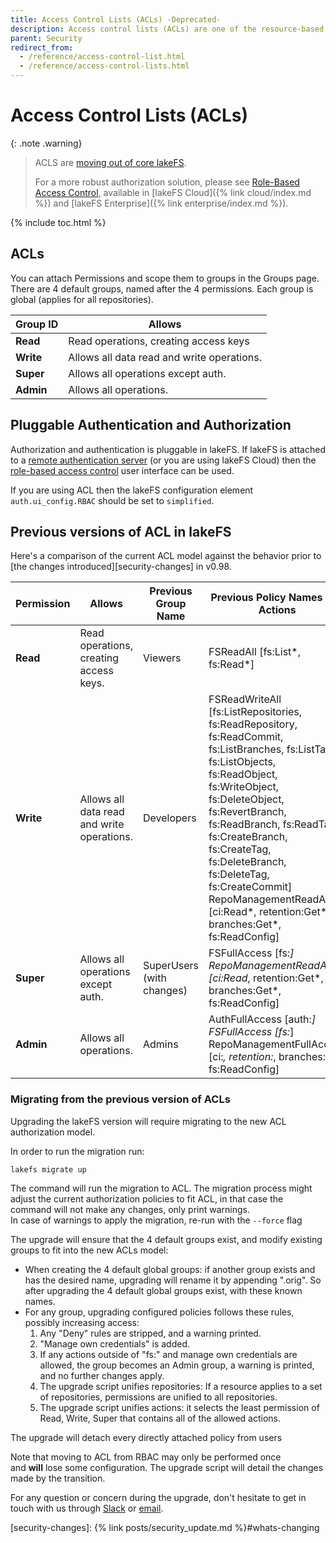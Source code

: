 ```yaml
---
title: Access Control Lists (ACLs) -Deprecated-
description: Access control lists (ACLs) are one of the resource-based options that you can use to manage access to your repositories and objects. There are limits to managing permissions using ACLs.
parent: Security
redirect_from:
  - /reference/access-control-list.html
  - /reference/access-control-lists.html
---
```


# Access Control Lists (ACLs)

{: .note .warning}
> ACLS are [moving out of core lakeFS](https://lakefs.io/blog/why-moving-acls-out-of-core-lakefs/).
> 
> For a more robust authorization solution, please see [Role-Based Access Control](./rbac.html), available in [lakeFS Cloud]({% link cloud/index.md %}) and [lakeFS Enterprise]({% link enterprise/index.md %}). 


{% include toc.html %}

## ACLs

You can attach Permissions and scope them to groups in the Groups page.
There are 4 default groups, named after the 4 permissions. Each group is global (applies for all repositories).

| Group ID  | Allows                                     | 
|-----------|--------------------------------------------|
| **Read**  | Read operations, creating access keys      |
| **Write** | Allows all data read and write operations. |
| **Super** | Allows all operations except auth.         |
| **Admin** | Allows all operations.                     |

## Pluggable Authentication and Authorization

Authorization and authentication is pluggable in lakeFS. If lakeFS is attached to a [remote authentication server](remote-authenticator.html) (or you are using lakeFS Cloud) then the [role-based access control](rbac.html) user interface can be used.

If you are using ACL then the lakeFS configuration element `auth.ui_config.RBAC` should be set to `simplified`.

## Previous versions of ACL in lakeFS

Here's a comparison of the current ACL model against the behavior prior to [the changes introduced][security-changes] in v0.98.

| Permission | Allows                                     | Previous Group Name       | Previous Policy Names and Actions                                                                                                                                                                                                                                                                                                                                                | 
|------------|--------------------------------------------|---------------------------|----------------------------------------------------------------------------------------------------------------------------------------------------------------------------------------------------------------------------------------------------------------------------------------------------------------------------------------------------------------------------------|
| **Read**   | Read operations, creating access keys.     | Viewers                   | FSReadAll \[fs:List*, fs:Read*]                                                                                                                                                                                                                                                                                                                                                  |
| **Write**  | Allows all data read and write operations. | Developers                | FSReadWriteAll \[fs:ListRepositories, fs:ReadRepository, fs:ReadCommit, fs:ListBranches, fs:ListTags, fs:ListObjects, fs:ReadObject, fs:WriteObject, fs:DeleteObject, fs:RevertBranch, fs:ReadBranch, fs:ReadTag, fs:CreateBranch, fs:CreateTag, fs:DeleteBranch, fs:DeleteTag, fs:CreateCommit] RepoManagementReadAll \[ci:Read*, retention:Get*, branches:Get*, fs:ReadConfig] |
| **Super**  | Allows all operations except auth.         | SuperUsers (with changes) | FSFullAccess  \[fs:*] RepoManagementReadAll \[ci:Read*, retention:Get*, branches:Get*, fs:ReadConfig]                                                                                                                                                                                                                                                                            |
| **Admin**  | Allows all operations.                     | Admins                    | AuthFullAccess \[auth:*]  FSFullAccess \[fs:*]  RepoManagementFullAccess \[ci:*, retention:*, branches:*, fs:ReadConfig]                                                                                                                                                                                                                                                         |

### Migrating from the previous version of ACLs

Upgrading the lakeFS version will require migrating to the new ACL authorization model.

In order to run the migration run:
```
lakefs migrate up
```

The command will run the migration to ACL. The migration process might adjust the current authorization policies to fit ACL, in that case the command will not make any changes, only print warnings.  
In case of warnings to apply the migration, re-run with the  `--force`  flag

The upgrade will ensure that the 4 default groups exist, and modify existing groups to fit into the new ACLs model:
-  When creating the 4 default global groups: if another group exists and has the desired name, upgrading will rename it by appending ".orig". So after upgrading the 4 default global groups exist, with these known names.
- For any group, upgrading configured policies follows these rules, possibly increasing access:
    1. Any "Deny" rules are stripped, and a warning printed.
    2. "Manage own credentials" is added.
    3. If any actions outside of "fs:" and manage own credentials are allowed, the group becomes an Admin group, a warning is printed, and no further changes apply.
    4. The upgrade script unifies repositories: If a resource applies to a set of repositories, permissions are unified to all repositories.
    5. The upgrade script unifies actions: it selects the least permission of Read, Write, Super that contains all of the allowed actions.

The upgrade will detach every directly attached policy from users 

Note that moving to ACL from RBAC may only be performed once and **will** lose some configuration.  The upgrade script will detail the changes made by the transition.

For any question or concern during the upgrade, don't hesitate to get in touch with us through [Slack](https://lakefs.io/slack) or [email](mailto:support@treeverse.io).

[security-changes]:  {% link posts/security_update.md %}#whats-changing
